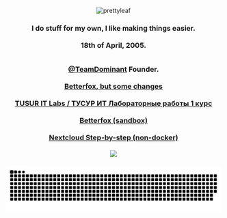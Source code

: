 <p align="center">
  <img alt="prettyleaf" src="https://repobeats.axiom.co/api/embed/5367578684d1b9dac9d5208c499357f4100d2a02.svg">
</p>

<h3 align="center">
I do stuff for my own, I like making things easier.<br><br>
18th of April, 2005.<br><br>

[@TeamDominant](https://github.com/TeamDominant) Founder.<br><br>
[Betterfox, but some changes](<https://github.com/TeamDominant/Betterfox>)<br><br>
[TUSUR IT Labs / ТУСУР ИТ Лабораторные работы 1 курс](<https://github.com/prettyleaf/IT-Labs>)<br><br>
[Betterfox (sandbox)](<https://github.com/prettyleaf/Betterfox>)<br><br>
[Nextcloud Step-by-step (non-docker)](<https://github.com/prettyleaf/nextcloud.amdcloud>)<br><br>
[![](https://visitcount.itsvg.in/api?id=prettyleaf&icon=0&color=3)](https://visitcount.itsvg.in)
</h3>

<p align="center"><picture>
  <source media="(prefers-color-scheme: dark)" srcset="https://raw.githubusercontent.com/prettyleaf/prettyleaf/output/github-snake-dark.svg">
  <source media="(prefers-color-scheme: light)" srcset="https://raw.githubusercontent.com/prettyleaf/prettyleaf/output/github-snake.svg">
  <img alt="github-snake" src="https://raw.githubusercontent.com/prettyleaf/prettyleaf/output/github-snake-dark.svg">
</picture></p>
